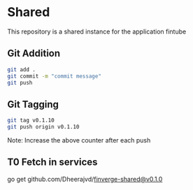 # Shared
This repository is a shared instance for the application fintube

## Git Addition

```bash
git add .
git commit -m "commit message"
git push
```

## Git Tagging
```bash
git tag v0.1.10
git push origin v0.1.10
```

Note: Increase the above counter after each push

## T0 Fetch in services
go get github.com/Dheerajvd/finverge-shared@v0.1.0